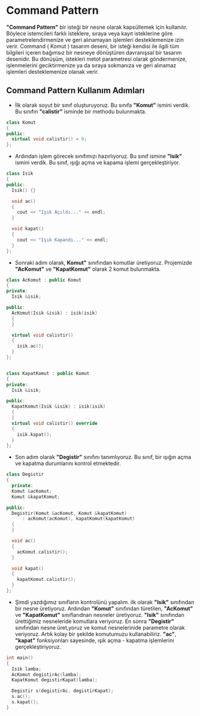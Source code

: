 # Command Pattern

**"Command Pattern"** bir isteği bir nesne olarak kapsüllemek için kullanılır. Böylece istemcileri farklı isteklere, sıraya veya kayıt isteklerine göre parametrelendirmenize ve geri alınamayan işlemleri desteklemenize izin verir. Command ( Komut ) tasarım deseni, bir isteği kendisi ile ilgili tüm bilgileri içeren bağımsız bir nesneye dönüştüren davranışsal bir tasarım desenidir. Bu dönüşüm, istekleri metot parametresi olarak göndermenize, işlenmelerini geciktirmenize ya da sıraya sokmanıza ve geri alınamaz işlemleri desteklemenize olanak verir.

## Command Pattern Kullanım Adımları

* İlk olarak soyut bir sınıf oluşturuyoruz. Bu sınıfa **"Komut"** ismini verdik. Bu sınıfın  **"calistir"** isminde bir methodu bulunmakta.

```cpp
class Komut
{
public:
  virtual void calistir() = 0;
};
```

* Ardından işlem görecek sınıfımızı hazırlıyoruz. Bu sınıf ismine **"Isik"** ismini verdik. Bu sınıf, ışığı açma ve kapama işlemi gerçekleştiriyor.

```cpp
class Isik
{
public:
  Isik() {}

  void ac()
  {
    cout << "Işık Açıldı..." << endl;
  }

  void kapat()
  {
    cout << "Işık Kapandı..." << endl;
  }
};
```

* Sonraki adım olarak, **Komut"** sınıfından komutlar üretiyoruz. Projemizde **"AcKomut"** ve **"KapatKomut"** olarak 2 komut bulunmakta.

```cpp
class AcKomut : public Komut
{
private:
  Isik &isik;

public:
  AcKomut(Isik &isik) : isik(isik)
  {
  }

  virtual void calistir()
  {
    isik.ac();
  }
};


class KapatKomut : public Komut
{
private:
  Isik &isik;

public:
  KapatKomut(Isik &isik) : isik(isik)
  {
  }
  virtual void calistir() override
  {
    isik.kapat();
  }
};
```

* Son adım olarak **"Degistir"** sınıfını tanımlıyoruz. Bu sınıf, bir ışığın açma ve kapatma durumlarını kontrol etmektedir.

```cpp
class Degistir
{
  private:
  Komut &acKomut;
  Komut &kapatKomut;

public:
  Degistir(Komut &acKomut, Komut &kapatKomut)
      : acKomut(acKomut), kapatKomut(kapatKomut)
  {
  }

  void ac()
  {
    acKomut.calistir();
  }

  void kapat()
  {
    kapatKomut.calistir();
  }
};
```

* Şimdi yazdığımız sınıfların kontrolünü yapalım. ilk olarak **"Isik"** sınıfından bir nesne üretiyoruz. Ardından **"Komut"** sınıfından türetilen, **"AcKomut"** ve **"KapatKomut"** sınıflarıdnan nesneler üretiyoruz.   **"Isik"** sınıfından ürettiğimiz nesneleride komutlara veriyoruz.  En sonra **"Degistir"** sınıfından nesne üret,yoruz ve komut nesnelerinide parametre olarak veriyoruz. Artık kolay bir şekilde komutumuzu kullanabiliriz. **"ac"**, **"kapat"** fonksiyonları sayesinde, ışık açma - kapatma işlemlerini gerçekleştiriyoruz.

```cpp
int main()
{
  Isik lamba;
  AcKomut degistirAc(lamba);
  KapatKomut degistirKapat(lamba);

  Degistir s(degistirAc, degistirKapat);
  s.ac();
  s.kapat();
}
```